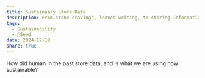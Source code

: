 ```yaml
---
title: Sustainably Store Data
description: From stone cravings, leaves writing, to storing information in silicon
tags:
  - Sustainability
  - 🌱Seed
date: 2024-12-18
share: true
---
```

How did human in the past store data, and is what we are using now sustainable?

